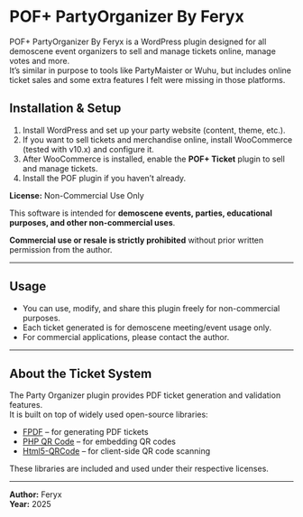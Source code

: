 # POF+ PartyOrganizer By Feryx
POF+ PartyOrganizer By Feryx is a WordPress plugin designed for all demoscene event organizers to sell and manage tickets online, manage votes and more.  
It’s similar in purpose to tools like PartyMaister or Wuhu, but includes online ticket sales and some extra features I felt were missing in those platforms.

## Installation & Setup

1. Install WordPress and set up your party website (content, theme, etc.).
2. If you want to sell tickets and merchandise online, install WooCommerce (tested with v10.x) and configure it.
3. After WooCommerce is installed, enable the **POF+ Ticket** plugin to sell and manage tickets.
4. Install the POF plugin if you haven’t already.

**License:** Non-Commercial Use Only

This software is intended for **demoscene events, parties, educational purposes, and other non-commercial uses**.  

**Commercial use or resale is strictly prohibited** without prior written permission from the author.

---

## Usage

- You can use, modify, and share this plugin freely for non-commercial purposes.
- Each ticket generated is for demoscene meeting/event usage only.
- For commercial applications, please contact the author.

---

## About the Ticket System

The Party Organizer plugin provides PDF ticket generation and validation features.  
It is built on top of widely used open-source libraries:

- [FPDF](https://www.fpdf.org/) – for generating PDF tickets  
- [PHP QR Code](https://sourceforge.net/projects/phpqrcode/) – for embedding QR codes  
- [Html5-QRCode](https://github.com/mebjas/html5-qrcode) – for client-side QR code scanning  

These libraries are included and used under their respective licenses.

---

**Author:** Feryx  
**Year:** 2025

